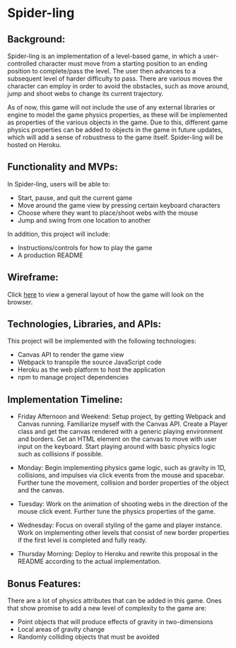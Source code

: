 # Spider-ling

## Background:

Spider-ling is an implementation of a level-based game, in which a user-controlled character must move from a starting position to an ending position to complete/pass the level. The user then advances to a subsequent level of harder difficulty to pass. There are various moves the character can employ in order to avoid the obstacles, such as move around, jump and shoot webs to change its current trajectory.

As of now, this game will not include the use of any external libraries or engine to model the game physics properties, as these will be implemented as properties of the various objects in the game. Due to this, different game physics properties can be added to objects in the game in future updates, which will add a sense of robustness to the game itself. Spider-ling will be hosted on Heroku.

## Functionality and MVPs:

In Spider-ling, users will be able to:

* Start, pause, and quit the current game
* Move around the game view by pressing certain keyboard characters
* Choose where they want to place/shoot webs with the mouse
* Jump and swing from one location to another

In addition, this project will include:

* Instructions/controls for how to play the game
* A production README

## Wireframe:

Click [here](https://wireframe.cc/BCgEPG) to view a general layout of how the game will look on the browser.

## Technologies, Libraries, and APIs:

This project will be implemented with the following technologies:

* Canvas API to render the game view
* Webpack to transpile the source JavaScript code
* Heroku as the web platform to host the application
* npm to manage project dependencies

## Implementation Timeline:

* Friday Afternoon and Weekend: Setup project, by getting Webpack and Canvas running. Familiarize myself with the Canvas API. Create a Player class and get the canvas rendered with a generic playing environment and borders. Get an HTML element on the canvas to move with user input on the keyboard. Start playing around with basic physics logic such as collisions if possible.

* Monday: Begin implementing physics game logic, such as gravity in 1D, collisions, and impulses via click events from the mouse and spacebar. Further tune the movement, collision and border properties of the object and the canvas.

* Tuesday: Work on the animation of shooting webs in the direction of the mouse click event. Further tune the physics properties of the game.

* Wednesday: Focus on overall styling of the game and player instance. Work on implementing other levels that consist of new border properties if the first level is completed and fully ready.

* Thursday Morning: Deploy to Heroku and rewrite this proposal in the README according to the actual implementation.

## Bonus Features:

There are a lot of physics attributes that can be added in this game. Ones that show promise to add a new level of complexity to the game are:

* Point objects that will produce effects of gravity in two-dimensions
* Local areas of gravity change
* Randomly colliding objects that must be avoided
